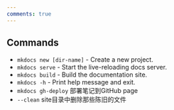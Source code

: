 ```yaml
---
comments: true
---
```


## Commands

* `mkdocs new [dir-name]` - Create a new project.
* `mkdocs serve` - Start the live-reloading docs server.
* `mkdocs build` - Build the documentation site.
* `mkdocs -h` - Print help message and exit.
* `mkdocs gh-deploy` 部署笔记到GitHub page
* `--clean` site目录中删除那些陈旧的文件
